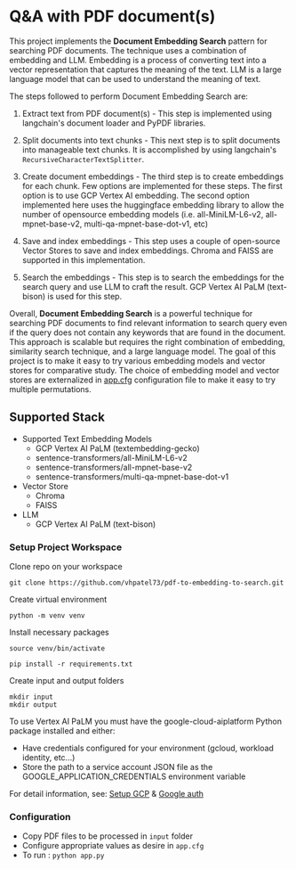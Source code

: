 # Q&A with PDF document(s)

This project implements the **Document Embedding Search** pattern for searching PDF documents. The technique uses a combination of embedding and LLM. Embedding is a process of converting text into a vector representation that captures the meaning of the text. LLM is a large language model that can be used to understand the meaning of text.

The steps followed to perform Document Embedding Search are:

1. Extract text from PDF document(s) - This step is implemented using langchain's document loader and PyPDF libraries.

2. Split documents into text chunks - This next step is to split documents into manageable text chunks. It is accomplished by using langchain's `RecursiveCharacterTextSplitter`. 

3. Create document embeddings - The third step is to create embeddings for each chunk. Few options are implemented for these steps. The first option is to use GCP Vertex AI embedding. The second option implemented here uses the huggingface embedding library to allow the number of opensource embedding models (i.e. all-MiniLM-L6-v2, all-mpnet-base-v2, multi-qa-mpnet-base-dot-v1, etc)

4. Save and index embeddings - This step uses a couple of open-source Vector Stores to save and index embeddings. Chroma and FAISS are supported in this implementation.

5. Search the embeddings - This step is to search the embeddings for the search query and use LLM to craft the result. GCP Vertex AI PaLM (text-bison) is used for this step. 

Overall, **Document Embedding Search** is a powerful technique for searching PDF documents to find relevant information to search query even if the query does not contain any keywords that are found in the document. This approach is scalable but requires the right combination of embedding, similarity search technique, and a large language model. The goal of this project is to make it easy to try various embedding models and vector stores for comparative study. The choice of embedding model and vector stores are externalized in [app.cfg](app.cfg) configuration file to make it easy to try multiple permutations.  

## Supported Stack

* Supported Text Embedding Models
    - GCP Vertex AI PaLM (textembedding-gecko)
    - sentence-transformers/all-MiniLM-L6-v2
    - sentence-transformers/all-mpnet-base-v2
    - sentence-transformers/multi-qa-mpnet-base-dot-v1
* Vector Store
    - Chroma
    - FAISS
* LLM
    - GCP Vertex AI PaLM (text-bison)

### Setup Project Workspace

Clone repo on your workspace
```
git clone https://github.com/vhpatel73/pdf-to-embedding-to-search.git
```

Create virtual environment
```
python -m venv venv
```

Install necessary packages
```
source venv/bin/activate

pip install -r requirements.txt
```

Create input and output folders
```
mkdir input
mkdir output
```

To use Vertex AI PaLM you must have the google-cloud-aiplatform Python package installed and either:

* Have credentials configured for your environment (gcloud, workload identity, etc...)
* Store the path to a service account JSON file as the GOOGLE_APPLICATION_CREDENTIALS environment variable

For detail information, see: [Setup GCP](https://googleapis.dev/python/google-auth/latest/reference/google.auth.html#module-google.auth) & [Google auth](https://googleapis.dev/python/google-auth/latest/reference/google.auth.html#module-google.auth)

### Configuration 

- Copy PDF files to be processed in `input` folder
- Configure appropriate values as desire in `app.cfg`
- To run : `python app.py`

